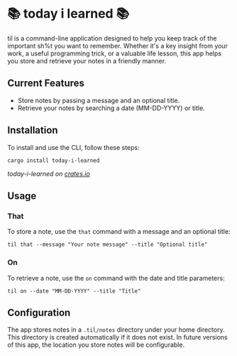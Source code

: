 # 📚 today i learned 📚

til is a command-line application designed to help you keep track of the important sh%t you want to remember. Whether it's a key insight from your work, a useful programming trick, or a valuable life lesson, this app helps you store and retrieve your notes in a friendly manner.

## Current Features
* Store notes by passing a message and an optional title.
* Retrieve your notes by searching a date (MM-DD-YYYY) or title.

## Installation

To install and use the CLI, follow these steps:

```
cargo install today-i-learned
```

_today-i-learned on [crates.io](https://crates.io/crates/today-i-learned)_

## Usage

### That

To store a note, use the `that` command with a message and an optional title:

```
til that --message "Your note message" --title "Optional title"
```

### On

To retrieve a note, use the `on` command with the date and title parameters:

```
til on --date "MM-DD-YYYY" --title "Title"
```

## Configuration

The app stores notes in a `.til/notes` directory under your home directory. This directory is created automatically if it does not exist. In future versions of this app, the location you store notes will be configurable.
